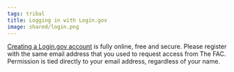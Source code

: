 ```yaml
---
tags: tribal
title: Logging in with Login.gov
image: shared/login.png
---
```


[Creating a Login.gov account](https://login.gov/create-an-account/) is fully online, free and secure. Please register with the same email address that you used to request access from The FAC. Permission is tied directly to your email address, regardless of your name.
